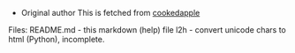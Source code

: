 * Original author
This is fetched from [cookedapple](https://gist.github.com/cookedapple)

Files:
	README.md - this markdown (help) file
	l2h - convert unicode chars to html (Python), incomplete.

